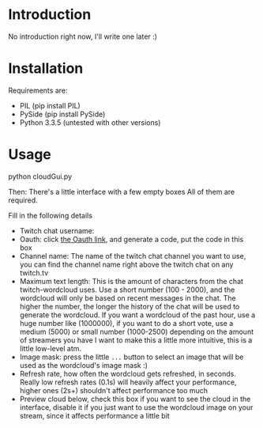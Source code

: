 # Introduction

No introduction right now, I'll write one later :)

# Installation

Requirements are:

* PIL (pip install PIL)
* PySide (pip install PySide)
* Python 3.3.5 (untested with other versions)

# Usage

python cloudGui.py

Then: There's a little interface with a few empty boxes
All of them are required.

Fill in the following details

* Twitch chat username: <your twitch chat username>
* Oauth: click [the Oauth link](http://www.twitchapps.com/tmi/), and generate a code, put the code in this box
* Channel name: The name of the twitch chat channel you want to use, you can find the channel name right above the twitch chat on any twitch.tv
* Maximum text length: This is the amount of characters from the chat twitch-wordcloud uses. Use a short number (100 - 2000), and the wordcloud will only be based on recent messages in the chat. The higher the number, the longer the history of the chat will be used to generate the wordcloud. If you want a wordcloud of the past hour, use a huge number like (1000000), if you want to do a short vote, use a medium (5000) or small number (1000-2500) depending on the amount of streamers you have
I want to make this a little more intuitive, this is a little low-level atm.
* Image mask: press the little `...` button to select an image that will be used as the wordcloud's image mask :)
* Refresh rate, how often the wordcloud gets refreshed, in seconds. Really low refresh rates (0.1s) will heavily affect your performance, higher ones (2s+) shouldn't affect performance too much
* Preview cloud below, check this box if you want to see the cloud in the interface, disable it if you just want to use the wordcloud image on your stream, since it affects performance a little bit